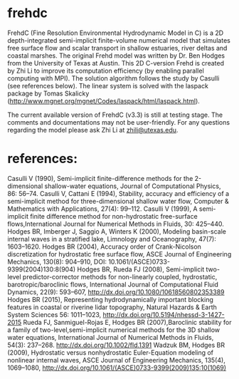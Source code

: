 # frehdc

FrehdC (Fine Resolution Environmental Hydrodynamic Model in C) is a 2D depth-integrated semi-implicit finite-volume numerical model that simulates free surface flow and scalar transport in shallow estuaries, river deltas and coastal marshes. The original Frehd model was written by Dr. Ben Hodges from the University of Texas at Austin. This 2D C-version Frehd is created by Zhi Li to improve its computation efficiency (by enabling parallel computing with MPI). The solution algorithm follows the study by Casulli (see references below). The linear system is solved with the laspack package by Tomas Skalicky (http://www.mgnet.org/mgnet/Codes/laspack/html/laspack.html).

The current available version of FrehdC (v3.3) is still at testing stage. The comments and documentations may not be user-friendly. For any questions regarding the model please ask Zhi Li at zhili@utexas.edu.


# references:

Casulli V (1990), Semi-implicit finite-difference methods for the 2-dimensional shallow-water equations, Journal of Computational Physics, 86: 56–74.
Casulli V, Cattani E (1994), Stability, accuracy and efficiency of a semi-implicit method for three-dimensional shallow water flow, Computer & Mathematics with Applications, 27(4): 99–112.
Casulli V (1999), A semi-implicit finite difference method for non-hydrostatic free-surface flows,International Journal for Numerical Methods in Fluids, 30: 425–440.
Hodges BR, Imberger J, Saggio A, Winters K (2000), Modeling basin-scale internal waves in a stratified lake, Limnology and Oceanography, 47(7): 1603–1620.
Hodges BR (2004), Accuracy order of Crank-Nicolson discretization for hydrostatic free surface flow, ASCE Journal of Engineering Mechanics, 130(8): 904–910, DOI: 10.1061/(ASCE)0733- 9399(2004)130:8(904)
Hodges BR, Rueda FJ (2008), Semi-implicit two-level predictor-corrector methods for non-linearly coupled, hydrostatic, barotropic/baroclinic flows, International Journal of Computational Fluid Dynamics, 22(9): 593–607, http://dx.doi.org/10.1080/10618560802353389
Hodges BR (2015), Representing hydrodynamically important blocking features in coastal or riverine lidar topography, Natural Hazards & Earth System Sciences 56: 1011–1023, http://dx.doi.org/10.5194/nhessd-3-1427-2015
Rueda FJ, Sanmiguel-Rojas E, Hodges BR (2007),Baroclinic stability for a family of two-level,semi-implicit numerical methods for the 3D shallow water equations, International Journal of Numerical Methods in Fluids, 54(3): 237–268. http://dx.doi.org/10.1002/fld.1391
Wadzuk BM, Hodges BR (2009), Hydrostatic versus nonhydrostatic Euler-Equation modeling of nonlinear internal waves, ASCE Journal of Engineering Mechanics, 135(4), 1069–1080, http://dx.doi.org/10.1061/(ASCE)0733-9399(2009)135:10(1069)

